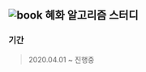 ## ![book](https://user-images.githubusercontent.com/46267635/79640423-81402e80-81cc-11ea-9ea2-a14f660451d9.png) 혜화 알고리즘 스터디
### 기간
> 2020.04.01 ~ 진행중

